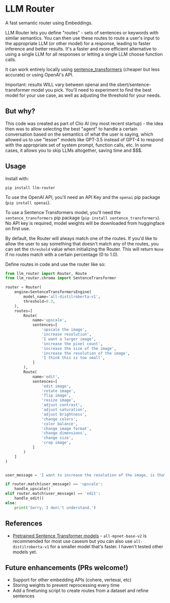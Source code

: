 # LLM Router

A fast semantic router using Embeddings.

LLM Router lets you define "routes" - sets of sentences or keywords with similar semantics. You can then use these routes to route a user's input to the appropriate LLM (or other model) for a response, leading to faster inference and better results. It's a faster and more efficient alternative to using a single LLM for all responses or letting a single LLM choose function calls.

It can work entirely locally using [sentence_transformers](https://huggingface.co/sentence-transformers) (cheaper but less accurate) or using OpenAI's API.

Important: results WILL vary between openai and the sbert/sentence-transformer model you pick. You'll need to experiment to find the best model for your use case, as well as adjusting the threshold for your needs.

## But why?
This code was created as part of Clio AI (my most recent startup) - the idea then was to allow selecting the best "agent" to handle a certain conversation based on the semantics of what the user is saying, which allowed us to use "lesser" models like GPT-3.5 instead of GPT-4 to respond with the appropriate set of system prompt, function calls, etc. In some cases, it allows you to skip LLMs altogether, saving time and $$$.


## Usage

Install with:
```
pip install llm-router
```

To use the OpenAI API, you'll need an API Key and the `openai` pip package (`pip install openai`).

To use a Sentence Transformers model, you'll need the `sentence_transformers` pip package (`pip install sentence_transformers`). No API key is required, model weights will be downloaded from huggingface on first use.

By default, the Router will always match one of the routes. If you'd like to allow the user to say something that doesn't match any of the routes, you can set the `threshold` value when initializing the Router. This will return `None` if no routes match with a certain percentage (0 to 1.0).


Define routes in code and use the router like so:

```python
from llm_router import Router, Route
from llm_router.chroma import SentenceTransformer

router = Router(
    engine=SentenceTransformersEngine(
        model_name='all-distilroberta-v1',
        threshold=0.3,
    ),
    routes=[
        Route(
            name='upscale',
            sentences=[
                'upscale the image',
                'increase resolution',
                'I want a larger image',
                'increase the pixel count',
                'increase the size of the image',
                'increase the resolution of the image',
                'I think this is too small',
            ]
        ),
        Route(
            name='edit',
            sentences=[
                'edit image',
                'rotate image',
                'flip image',
                'resize image',
                'adjust contrast',
                'adjust saturation',
                'adjust brightness',
                'change colors',
                'color balance',
                'change image format',
                'change dimensions',
                'change size',
                'crop image',
            ]
        )
    ]
)


user_message = 'I want to increase the resolution of the image, is that possible?'

if router.match(user_message) == 'upscale':
    handle_upscale()
elif router.match(user_message) == 'edit':
    handle_edit()
else:
    print('Sorry, I don\'t understand.')
```


## References

- [Pretrained Sentence Transformer models](https://www.sbert.net/docs/pretrained_models.html) - `all-mpnet-base-v2` is recommended for most use casesm but you can also use `all-distilroberta-v1` for a smaller model that's faster. I haven't tested other models yet.



## Future enhancements (PRs welcome!)

- Support for other embedding APIs (cohere, vertexai, etc)
- Storing weights to prevent reprocessing every time
- Add a finetuning script to create routes from a dataset and refine sentences